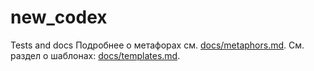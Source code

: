 # new_codex
Tests and docs
Подробнее о метафорах см. [docs/metaphors.md](docs/metaphors.md).
См. раздел о шаблонах: [docs/templates.md](docs/templates.md).
